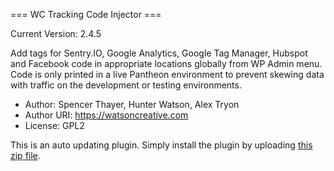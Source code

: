 === WC Tracking Code Injector ===

Current Version: 2.4.5

Add tags for Sentry.IO, Google Analytics, Google Tag Manager, Hubspot and Facebook code in appropriate locations globally from WP Admin menu. Code is only printed in a live Pantheon environment to prevent skewing data with traffic on the development or testing environments.
- Author: Spencer Thayer, Hunter Watson, Alex Tryon
- Author URI: https://watsoncreative.com
- License: GPL2

This is an auto updating plugin. Simply install the plugin by uploading [this zip file](https://github.com/Watson-Creative/wc-tracking-code-injector/archive/main.zip).